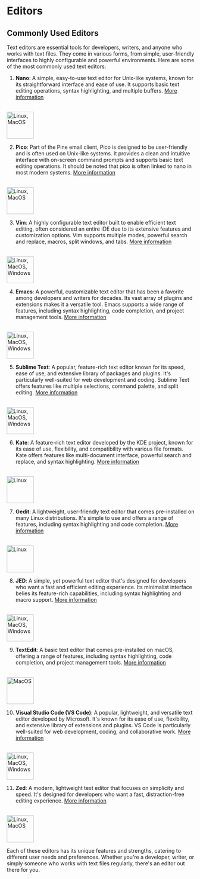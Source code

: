 # Editors

## Commonly Used Editors

Text editors are essential tools for developers, writers, and anyone who works with text files. They come in various forms, from simple, user-friendly interfaces to highly configurable and powerful environments. Here are some of the most commonly used text editors:

1. **Nano**: A simple, easy-to-use text editor for Unix-like systems, known for its straightforward interface and ease of use. It supports basic text editing operations, syntax highlighting, and multiple buffers. [More information](https://www.nano-editor.org/)
<br/>
<img src="compat-la-bg.png" alt="Linux, MacOS" width="72"/>

2. **Pico**: Part of the Pine email client, Pico is designed to be user-friendly and is often used on Unix-like systems. It provides a clean and intuitive interface with on-screen command prompts and supports basic text editing operations. It should be noted that pico is often linked to nano in most modern systems. [More information](https://en.wikipedia.org/wiki/Pine_(email_client))
<br/>
<img src="compat-la-bg.png" alt="Linux, MacOS" width="72"/>

3. **Vim**: A highly configurable text editor built to enable efficient text editing, often considered an entire IDE due to its extensive features and customization options. Vim supports multiple modes, powerful search and replace, macros, split windows, and tabs. [More information](https://www.vim.org/)
<br/>
<img src="compat-law-bg.png" alt="Linux, MacOS, Windows" width="72"/>

4. **Emacs**: A powerful, customizable text editor that has been a favorite among developers and writers for decades. Its vast array of plugins and extensions makes it a versatile tool. Emacs supports a wide range of features, including syntax highlighting, code completion, and project management tools. [More information](https://www.gnu.org/software/emacs/)
<br/>
<img src="compat-law-bg.png" alt="Linux, MacOS, Windows" width="72"/>

5. **Sublime Text**: A popular, feature-rich text editor known for its speed, ease of use, and extensive library of packages and plugins. It's particularly well-suited for web development and coding. Sublime Text offers features like multiple selections, command palette, and split editing. [More information](https://www.sublimetext.com/)
<br/>
<img src="compat-law-bg.png" alt="Linux, MacOS, Windows" width="72"/>

6. **Kate**: A feature-rich text editor developed by the KDE project, known for its ease of use, flexibility, and compatibility with various file formats. Kate offers features like multi-document interface, powerful search and replace, and syntax highlighting. [More information](https://kate-editor.org/)
<br/>
<img src="compat-l-bg.png" alt="Linux" width="72"/>

7. **Gedit**: A lightweight, user-friendly text editor that comes pre-installed on many Linux distributions. It's simple to use and offers a range of features, including syntax highlighting and code completion. [More information](https://wiki.gnome.org/Apps/Gedit)
<br/>
<img src="compat-l-bg.png" alt="Linux" width="72"/>

8. **JED**: A simple, yet powerful text editor that's designed for developers who want a fast and efficient editing experience. Its minimalist interface belies its feature-rich capabilities, including syntax highlighting and macro support. [More information](http://www.jedsoft.org/jed/)
<br/>
<img src="compat-law-bg.png" alt="Linux, MacOS, Windows" width="72"/>

9. **TextEdit**: A basic text editor that comes pre-installed on macOS, offering a range of features, including syntax highlighting, code completion, and project management tools. [More information](https://support.apple.com/guide/textedit/welcome/mac)
<br/>
<img src="compat-a-bg.png" alt="MacOS" width="72"/>

10. **Visual Studio Code (VS Code)**: A popular, lightweight, and versatile text editor developed by Microsoft. It's known for its ease of use, flexibility, and extensive library of extensions and plugins. VS Code is particularly well-suited for web development, coding, and collaborative work. [More information](https://code.visualstudio.com/)
<br/>
<img src="compat-law-bg.png" alt="Linux, MacOS, Windows" width="72"/>

11. **Zed**: A modern, lightweight text editor that focuses on simplicity and speed. It's designed for developers who want a fast, distraction-free editing experience. [More information](https://zed.dev/)
<br/>
<img src="compat-la-bg.png" alt="Linux, MacOS" width="72"/>

Each of these editors has its unique features and strengths, catering to different user needs and preferences. Whether you're a developer, writer, or simply someone who works with text files regularly, there's an editor out there for you.